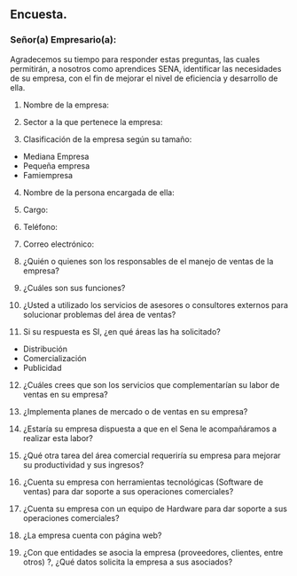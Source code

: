 ## Encuesta.

### Señor(a) Empresario(a):

Agradecemos su tiempo para responder estas preguntas, las cuales permitirán, a nosotros como aprendices SENA, identificar las necesidades de su empresa, con el fin de mejorar el nivel de eficiencia y desarrollo de ella.

1.	Nombre de la empresa:

2.	Sector a la que pertenece la empresa:

3.	Clasificación de la empresa según su tamaño:
- Mediana Empresa
- Pequeña empresa
- Famiempresa

4.	Nombre de la persona encargada de ella:

5.	Cargo:

6.	Teléfono:

7.	Correo electrónico:

8.	¿Quién o quienes son los responsables de el manejo de ventas de la empresa?

9.	¿Cuáles son sus funciones?

10.	¿Usted a utilizado los servicios de asesores o consultores externos para solucionar problemas del área de ventas?

11.	Si su respuesta es SI, ¿en qué áreas las ha solicitado?

- Distribución
- Comercialización
- Publicidad

12.	¿Cuáles crees que son los servicios que complementarían su labor de ventas en su empresa?

13.	¿Implementa planes de mercado o de ventas en su empresa?

14.	¿Estaría su empresa dispuesta a que en el Sena le acompañáramos a realizar esta labor?

15.	¿Qué otra tarea del área comercial requeriría su empresa para mejorar su productividad y sus ingresos?

16.	¿Cuenta su empresa con herramientas tecnológicas (Software de ventas) para dar soporte a sus operaciones comerciales?

17.	¿Cuenta su empresa con un equipo de Hardware para dar soporte a sus operaciones comerciales?

18.	¿La empresa cuenta con página web?

19.	¿Con que entidades se asocia la empresa (proveedores, clientes, entre otros) ?, ¿Qué datos solicita la empresa a sus asociados?
